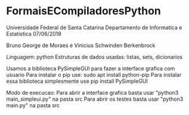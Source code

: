 # FormaisECompiladoresPython

Universidade Federal de Santa Catarina Departamento de Informatica e Estatistica 07/06/2019

Bruno George de Moraes e Vinicius Schwinden Berkenbrock

Linguagem: python
Estruturas de dados usadas: listas, sets, dicionarios

Usamos a biblioteca PySimpleGUI para fazer a interface grafica com usuario
Para instalar o pip use: sudo apt install python-pip
Para instalar essa biblioteca simplesmente use pip install PySimpleGUI

Modo de execucao:
Para abrir a interface grafica basta usar "python3 main_simpleui.py" na pasta src
Para abrir os testes basta usar "python3 main.py" na pasta src
